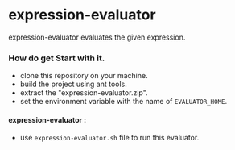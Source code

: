 expression-evaluator
====================
expression-evaluator evaluates the given expression.

### How do get Start with it.
* clone this repository on your machine.
* build the project using ant tools.
* extract the "expression-evaluator.zip".
* set the environment variable with the name of `EVALUATOR_HOME`.

#### expression-evaluator :

* use `expression-evaluator.sh` file to run this evaluator.
